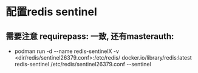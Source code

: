 # 配置redis sentinel

## 需要注意 requirepass: 一致, 还有masterauth: 

- podman run -d --name redis-sentinelX -v <dir/redis/sentinel26379.conf>:/etc/redis/ docker.io/library/redis:latest redis-sentinel /etc/redis/sentinel26379.conf --sentinel

